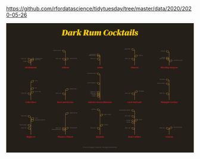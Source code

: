 https://github.com/rfordatascience/tidytuesday/tree/master/data/2020/2020-05-26

![](plots/cocktails.png)
